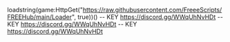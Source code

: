 loadstring(game:HttpGet("https://raw.githubusercontent.com/FreeeScripts/FREEHub/main/Loader", true))()
-- KEY https://discord.gg/WWqUhNvHDt
-- KEY https://discord.gg/WWqUhNvHDt
-- KEY https://discord.gg/WWqUhNvHDt
